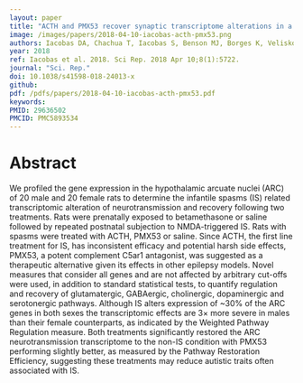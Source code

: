 ```yaml
---
layout: paper
title: "ACTH and PMX53 recover synaptic transcriptome alterations in a rat model of infantile spasms"
image: /images/papers/2018-04-10-iacobas-acth-pmx53.png
authors: Iacobas DA, Chachua T, Iacobas S, Benson MJ, Borges K, Veliskova J, Velisek L.
year: 2018
ref: Iacobas et al. 2018. Sci Rep. 2018 Apr 10;8(1):5722.
journal: "Sci. Rep."
doi: 10.1038/s41598-018-24013-x
github:
pdf: /pdfs/papers/2018-04-10-iacobas-acth-pmx53.pdf
keywords: 
PMID: 29636502
PMCID: PMC5893534
---
```


# Abstract

We profiled the gene expression in the hypothalamic arcuate nuclei (ARC) of 20 male and 20 female rats to determine the infantile spasms (IS) related transcriptomic alteration of neurotransmission and recovery following two treatments. Rats were prenatally exposed to betamethasone or saline followed by repeated postnatal subjection to NMDA-triggered IS. Rats with spasms were treated with ACTH, PMX53 or saline. Since ACTH, the first line treatment for IS, has inconsistent efficacy and potential harsh side effects, PMX53, a potent complement C5ar1 antagonist, was suggested as a therapeutic alternative given its effects in other epilepsy models. Novel measures that consider all genes and are not affected by arbitrary cut-offs were used, in addition to standard statistical tests, to quantify regulation and recovery of glutamatergic, GABAergic, cholinergic, dopaminergic and serotonergic pathways. Although IS alters expression of ~30% of the ARC genes in both sexes the transcriptomic effects are 3× more severe in males than their female counterparts, as indicated by the Weighted Pathway Regulation measure. Both treatments significantly restored the ARC neurotransmission transcriptome to the non-IS condition with PMX53 performing slightly better, as measured by the Pathway Restoration Efficiency, suggesting these treatments may reduce autistic traits often associated with IS.
